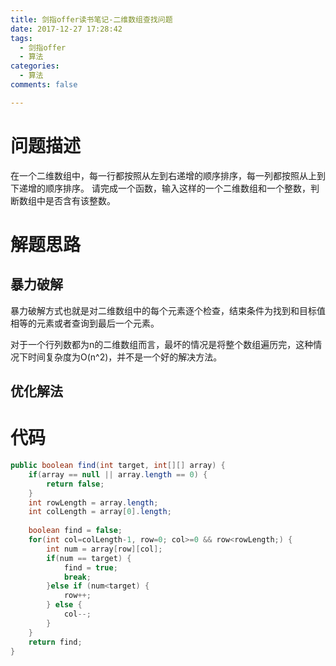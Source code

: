 ```yaml
---
title: 剑指offer读书笔记-二维数组查找问题
date: 2017-12-27 17:28:42
tags:
  - 剑指offer
  - 算法
categories:
  - 算法
comments: false

---
```


# 问题描述 #

在一个二维数组中，每一行都按照从左到右递增的顺序排序，每一列都按照从上到下递增的顺序排序。
请完成一个函数，输入这样的一个二维数组和一个整数，判断数组中是否含有该整数。

<!--more-->

# 解题思路 #

## 暴力破解 ##

暴力破解方式也就是对二维数组中的每个元素逐个检查，结束条件为找到和目标值相等的元素或者查询到最后一个元素。

对于一个行列数都为n的二维数组而言，最坏的情况是将整个数组遍历完，这种情况下时间复杂度为O(n^2)，并不是一个好的解决方法。

## 优化解法 ##



# 代码 #

```java
public boolean find(int target, int[][] array) {
	if(array == null || array.length == 0) {
		return false;
	}
	int rowLength = array.length;
	int colLength = array[0].length;
	
	boolean find = false;
	for(int col=colLength-1, row=0; col>=0 && row<rowLength;) {
		int num = array[row][col];
		if(num == target) {
			find = true;
			break;
		}else if (num<target) {
			row++;
		} else {
			col--;
		}
	}
	return find;
}
```